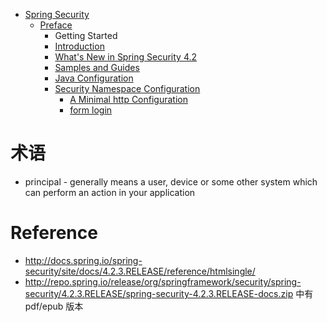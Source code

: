 - [Spring Security](/security/README.md)
  - [Preface](/security/preface/README.md)
    - Getting Started
    - [Introduction](/security/preface/introduction.md)
    - [What's New in Spring Security 4.2](/security/preface/whats-new.md)
    - [Samples and Guides](/security/preface/samples.md)
    - [Java Configuration](/security/preface/java-config.md)
    - [Security Namespace Configuration](/security/preface/namespace/README.md)
      - [A Minimal http Configuration](/security/preface/namespace/minimal-http.md)
      - [form login](/security/preface/namespace/form-login.md)


# 术语
- principal - generally means a user, device or some other system which can perform an action in your application


# Reference
- http://docs.spring.io/spring-security/site/docs/4.2.3.RELEASE/reference/htmlsingle/
- http://repo.spring.io/release/org/springframework/security/spring-security/4.2.3.RELEASE/spring-security-4.2.3.RELEASE-docs.zip 中有 pdf/epub 版本
